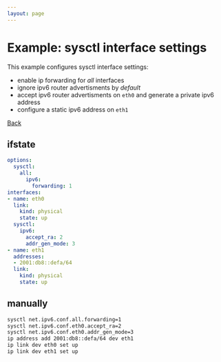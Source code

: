 ```yaml
---
layout: page
---
```


# Example: sysctl interface settings

This example configures sysctl interface settings:
- enable ip forwarding for *all* interfaces
- ignore ipv6 router advertisments by *default*
- accept ipv6 router advertisments on `eth0` and generate a private ipv6 address
- configure a static ipv6 address on `eth1`

[Back](.)


## ifstate

```yaml
options:
  sysctl:
    all:
      ipv6:
        forwarding: 1
interfaces:
- name: eth0
  link:
    kind: physical
    state: up
  sysctl:
    ipv6:
      accept_ra: 2
      addr_gen_mode: 3
- name: eth1
  addresses:
  - 2001:db8::defa/64
  link:
    kind: physical
    state: up
```


## manually

```bash
sysctl net.ipv6.conf.all.forwarding=1
sysctl net.ipv6.conf.eth0.accept_ra=2
sysctl net.ipv6.conf.eth0.addr_gen_mode=3
ip address add 2001:db8::defa/64 dev eth1
ip link dev eth0 set up
ip link dev eth1 set up
```
